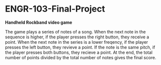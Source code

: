 # ENGR-103-Final-Project
**Handheld Rockband video game**

The game plays a series of notes of a song. When the next note in the sequence is higher, if the player presses the right button, they receive a point. When the 
next note in the series is a lower freqency, if the player presses the left button, they revieve a point. If the note is the same pitch, if the player presses both buttons, they recieve a point.
At the end, the total number of points divided by the total number of notes gives the final score. 
